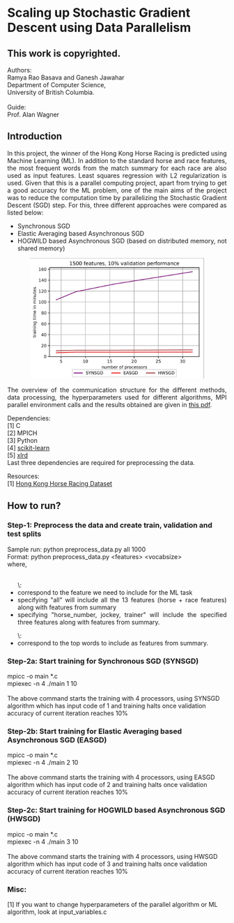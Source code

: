 # Scaling up Stochastic Gradient Descent using Data Parallelism
## This work is copyrighted. 

Authors: <br/>
Ramya Rao Basava and Ganesh Jawahar <br/>
Department of Computer Science, <br/>
University of British Columbia.
<br/>
<br/>
Guide: <br/>
Prof. Alan Wagner
<br/>

<div style="text-align: justify"> 

## Introduction
In this project, the winner of the Hong Kong Horse Racing is predicted using Machine Learning (ML). In addition to the standard horse and race features, the most frequent words from the match summary for each race are also used as input features. Least squares regression with L2 regularization is used. Given that this is a parallel computing project, apart from trying to get a good accuracy for the ML problem, one of the main aims of the project was to reduce the computation time by parallelizing the Stochastic Gradient Descent (SGD) step. For this, three
different approaches were compared as listed below:
* Synchronous SGD
* Elastic Averaging based Asynchronous SGD
* HOGWILD based Asynchronous SGD (based on distributed memory, not shared memory)

<p align="center">
<img width="400" src="1500f_10v_def.jpg">
</p>

The overview of the communication structure for the different methods, data processing, the hyperparameters used for different algorithms, MPI parallel environment calls and the results obtained are given in <a href="Report/main.pdf" target="blank">this pdf</a>.
<br/>

Dependencies:<br/>
[1] C <br/>
[2] MPICH <br/>
[3] Python <br/>
[4] [scikit-learn](https://scikit-learn.org/stable/) <br/>
[5] [xlrd](https://pypi.org/project/xlrd/) <br/>
Last three dependencies are required for preprocessing the data.
<br/>

Resources: <br/>
[1] [Hong Kong Horse Racing Dataset](https://www.kaggle.com/alberthkcheng/hong-kong-horse-racing-explained-with-data)

</div>

## How to run?

### Step-1: Preprocess the data and create train, validation and test splits

Sample run: python preprocess_data.py all 1000 <br/>
Format: python preprocess_data.py \<features\> \<vocabsize\> <br/>
where, <br/> <br/>
<div style="text-align: justify"> 
<ul style="list-style-type:disc;">
\<features\>: <br/>
  <li>correspond to the feature we need to include for the ML task </li>
  <li>specifying "all" will include all the 13 features (horse + race features) along with features from summary </li>
  <li>specifying "horse_number, jockey, trainer" will include the specified three features along with features from summary. </li>
</ul>  
</div>

<div style="text-align: justify"> 
<ul style="list-style-type:disc;">
\<vocabsize\>: <br/>
  <li>correspond to the top <int> words to include as features from summary. </li>
</ul>  
</div>


### Step-2a: Start training for Synchronous SGD (SYNSGD)

mpicc -o main *.c <br/>
mpiexec -n 4 ./main 1 10   <br/>
 <br/>
The above command starts the training with 4 processors, using SYNSGD algorithm which has input code of 1 and training halts once validation accuracy of current iteration reaches 10%


### Step-2b: Start training for Elastic Averaging based Asynchronous SGD (EASGD)

mpicc -o main *.c <br/>
mpiexec -n 4 ./main 2 10   <br/>
 <br/>
The above command starts the training with 4 processors, using EASGD algorithm which has input code of 2 and training halts once validation accuracy of current iteration reaches 10%

### Step-2c: Start training for HOGWILD based Asynchronous SGD (HWSGD)

mpicc -o main *.c <br/>
mpiexec -n 4 ./main 3 10   <br/>
 <br/>
The above command starts the training with 4 processors, using HWSGD algorithm which has input code of 3 and training halts once validation accuracy of current iteration reaches 10%

### Misc:
[1] If you want to change hyperparameters of the parallel algorithm or ML algorithm, look at input_variables.c




